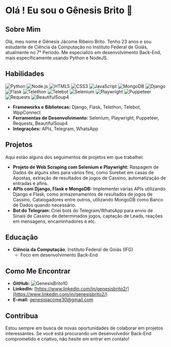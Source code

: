 # Olá ! Eu sou o Gênesis Brito 👋

## Sobre Mim

Olá, meu nome é Gênesis Jácome Ribeiro Brito. Tenho 23 anos e sou estudante de Ciência da Computação no Instituto Federal de Goiás, atualmente no 7° Período. Me especializo em desenvolvimento Back-End, mais especificamente usando Python e NodeJS.

## Habilidades

<p>
  <img src="https://img.shields.io/badge/-Python-3776AB?style=flat-square&logo=python&logoColor=white" alt="Python" />
  <img src="https://img.shields.io/badge/-Node.js-43853D?style=flat-square&logo=node.js&logoColor=white" alt="Node.js" />
  <img src="https://img.shields.io/badge/-HTML5-E34F26?style=flat-square&logo=html5&logoColor=white" alt="HTML5" />
  <img src="https://img.shields.io/badge/-CSS3-1572B6?style=flat-square&logo=css3&logoColor=white" alt="CSS3" />
  <img src="https://img.shields.io/badge/-JavaScript-F7DF1E?style=flat-square&logo=javascript&logoColor=black" alt="JavaScript" />
  <img src="https://img.shields.io/badge/-MongoDB-4EA94B?style=flat-square&logo=mongodb&logoColor=white" alt="MongoDB" />
  <img src="https://img.shields.io/badge/-Django-092E20?style=flat-square&logo=django&logoColor=green" alt="Django" />
  <img src="https://img.shields.io/badge/-Flask-000000?style=flat-square&logo=flask&logoColor=white" alt="Flask" />
  <img src="https://img.shields.io/badge/-Telethon-2B6EDE?style=flat-square&logo=telegram&logoColor=white" alt="Telethon" />
  <img src="https://img.shields.io/badge/-Telebot-2CA5E0?style=flat-square&logo=telegram&logoColor=white" alt="Telebot" />
  <img src="https://img.shields.io/badge/-Selenium-43B02A?style=flat-square&logo=selenium&logoColor=white" alt="Selenium" />
  <img src="https://img.shields.io/badge/-Playwright-54D2D2?style=flat-square&logo=microsoftedge&logoColor=white" alt="Playwright" />
  <img src="https://img.shields.io/badge/-Puppeteer-40B5A4?style=flat-square&logo=googlechrome&logoColor=white" alt="Puppeteer" />
  <img src="https://img.shields.io/badge/-Requests-FF6C37?style=flat-square&logo=python&logoColor=white" alt="Requests" />
  <img src="https://img.shields.io/badge/-BeautifulSoup4-6DA55F?style=flat-square&logo=python&logoColor=white" alt="BeautifulSoup4" />
</p>


- **Frameworks e Bibliotecas:** Django, Flask, Telethon, Telebot, WppConnect
- **Ferramentas de Desenvolvimento:** Selenium, Playwright, Puppeteer, Requests, BeautifulSoup4
- **Integrações:** APIs, Telegram, WhatsApp

## Projetos

Aqui estão alguns dos seguimentos de projetos em que trabalhei:

- **Projeto de Web Scraping com Selenium e Playwright:** Raspagem de Dados de alguns sites para vários fins, como Surebet em casas de Apostas, extração de resultados de jogos de Cassino, automatização de entradas e afins.
- **APIs com Django, Flask e MongoDB:** Implementei várias APIs utilizando Django e Flask, como armazenamentos de resultados de jogos de Cassino, Catalogadores entre outros, utilizando MongoDB como Banco de Dados quando necessário.
- **Bot do Telegram:** Criei bots do Telegram/WhatsApp para envio de Sinais de Cassino de determinados jogos, captação de Leads, reações em mensagens, encaminhadores e etc.

## Educação

- **Ciência da Computação**, Instituto Federal de Goiás (IFG)
  - Foco em desenvolvimento Back-End

## Como Me Encontrar

- **GitHub:** ![GenesisBrito10](https://img.shields.io/github/followers/GenesisBrito10?style=social)
- **LinkedIn:** [https://www.linkedin.com/in/genesisbrito2/](https://www.linkedin.com/in/genesisbrito2/)
- **E-mail:** <a href="mailto:genesisjacome30@gmail.com">genesisjacome30@gmail.com</a>

## Contribua

Estou sempre em busca de novas oportunidades de colaborar em projetos interessantes. Se você está procurando um desenvolvedor Back-End comprometido e criativo, não hesite em entrar em contato!
